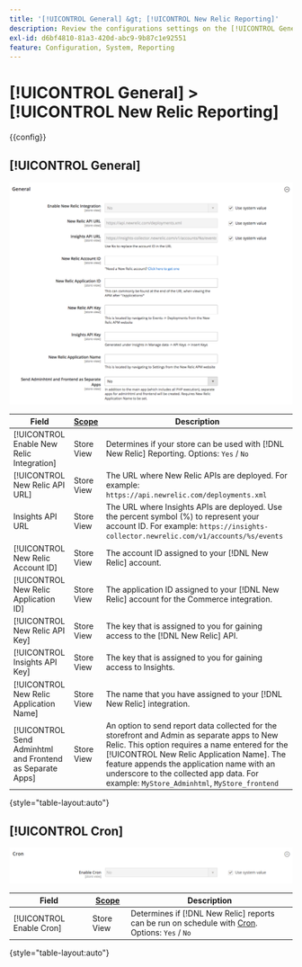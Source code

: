 ```yaml
---
title: '[!UICONTROL General] &gt; [!UICONTROL New Relic Reporting]'
description: Review the configurations settings on the [!UICONTROL General] &gt; [!UICONTROL New Relic Reporting] page of the Commerce Admin.
exl-id: d6bf4810-81a3-420d-abc9-9b87c1e92551
feature: Configuration, System, Reporting
---
```

# [!UICONTROL General] > [!UICONTROL New Relic Reporting]

{{config}}

## [!UICONTROL General]

![General](./assets/new-relic-reporting-general.png)<!-- zoom -->

<!-- [General](https://docs.magento.com/user-guide/reports/new-relic-reporting.html) -->

|Field|[Scope](../../getting-started/websites-stores-views.md#scope-settings)|Description|
|--- |--- |--- |
|[!UICONTROL Enable New Relic Integration]|Store View|Determines if your store can be used with [!DNL New Relic] Reporting. Options: `Yes` / `No`|
|[!UICONTROL New Relic API URL]|Store View|The URL where New Relic APIs are deployed. For example: `https://api.newrelic.com/deployments.xml`|
|Insights API URL|Store View|The URL where Insights APIs are deployed. Use the percent symbol (%) to represent your account ID. For example: `https://insights-collector.newrelic.com/v1/accounts/%s/events`|
|[!UICONTROL New Relic Account ID]|Store View|The account ID assigned to your [!DNL New Relic] account.|
|[!UICONTROL New Relic Application ID]|Store View|The application ID assigned to your [!DNL New Relic] account for the Commerce integration.|
|[!UICONTROL New Relic API Key]|Store View|The key that is assigned to you for gaining access to the [!DNL New Relic] API.|
|[!UICONTROL Insights API Key]|Store View|The key that is assigned to you for gaining access to Insights.|
|[!UICONTROL New Relic Application Name]|Store View|The name that you have assigned to your [!DNL New Relic] integration.|
|[!UICONTROL Send Adminhtml and Frontend as Separate Apps]|Store View|An option to send report data collected for the storefront and Admin as separate apps to New Relic. This option requires a name entered for the [!UICONTROL New Relic Application Name]. The feature appends the application name with an underscore to the collected app data. For example: `MyStore_Adminhtml`, `MyStore_frontend`|

{style="table-layout:auto"}

## [!UICONTROL Cron]

![Cron](./assets/new-relic-reporting-cron.png)<!-- zoom -->

<!-- Cron](https://docs.magento.com/user-guide/system/cron.html) -->

|Field|[Scope](../../getting-started/websites-stores-views.md#scope-settings)|Description|
|--- |--- |--- |
|[!UICONTROL Enable Cron]|Store View|Determines if [!DNL New Relic] reports can be run on schedule with [Cron](../../systems/cron.md). Options: `Yes` / `No`|

{style="table-layout:auto"}
